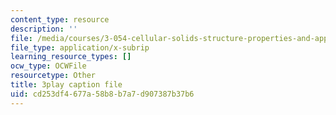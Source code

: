 ```yaml
---
content_type: resource
description: ''
file: /media/courses/3-054-cellular-solids-structure-properties-and-applications-spring-2015/cd253df4677a58b8b7a7d907387b37b6_q-9YlXesHtI.vtt
file_type: application/x-subrip
learning_resource_types: []
ocw_type: OCWFile
resourcetype: Other
title: 3play caption file
uid: cd253df4-677a-58b8-b7a7-d907387b37b6
---
```

